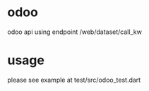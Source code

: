 # odoo

odoo api using endpoint /web/dataset/call_kw

# usage

please see example at test/src/odoo_test.dart
